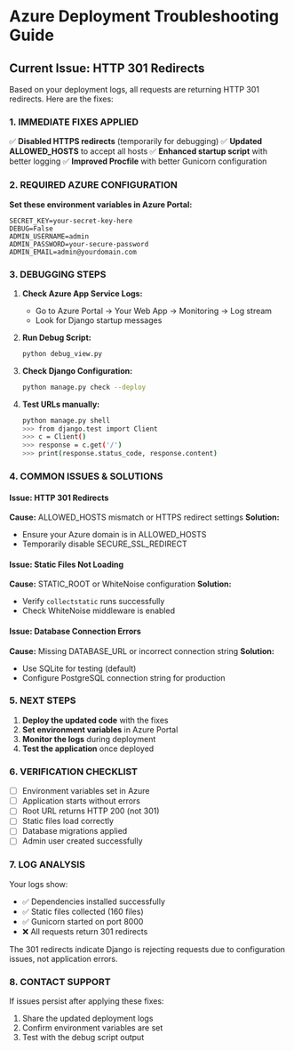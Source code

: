# Azure Deployment Troubleshooting Guide

## Current Issue: HTTP 301 Redirects

Based on your deployment logs, all requests are returning HTTP 301 redirects. Here are the fixes:

### 1. **IMMEDIATE FIXES APPLIED**

✅ **Disabled HTTPS redirects** (temporarily for debugging)
✅ **Updated ALLOWED_HOSTS** to accept all hosts
✅ **Enhanced startup script** with better logging
✅ **Improved Procfile** with better Gunicorn configuration

### 2. **REQUIRED AZURE CONFIGURATION**

**Set these environment variables in Azure Portal:**

```
SECRET_KEY=your-secret-key-here
DEBUG=False
ADMIN_USERNAME=admin
ADMIN_PASSWORD=your-secure-password
ADMIN_EMAIL=admin@yourdomain.com
```

### 3. **DEBUGGING STEPS**

1. **Check Azure App Service Logs:**
   - Go to Azure Portal → Your Web App → Monitoring → Log stream
   - Look for Django startup messages

2. **Run Debug Script:**
   ```bash
   python debug_view.py
   ```

3. **Check Django Configuration:**
   ```bash
   python manage.py check --deploy
   ```

4. **Test URLs manually:**
   ```bash
   python manage.py shell
   >>> from django.test import Client
   >>> c = Client()
   >>> response = c.get('/')
   >>> print(response.status_code, response.content)
   ```

### 4. **COMMON ISSUES & SOLUTIONS**

#### Issue: HTTP 301 Redirects
**Cause:** ALLOWED_HOSTS mismatch or HTTPS redirect settings
**Solution:** 
- Ensure your Azure domain is in ALLOWED_HOSTS
- Temporarily disable SECURE_SSL_REDIRECT

#### Issue: Static Files Not Loading
**Cause:** STATIC_ROOT or WhiteNoise configuration
**Solution:**
- Verify `collectstatic` runs successfully
- Check WhiteNoise middleware is enabled

#### Issue: Database Connection Errors
**Cause:** Missing DATABASE_URL or incorrect connection string
**Solution:**
- Use SQLite for testing (default)
- Configure PostgreSQL connection string for production

### 5. **NEXT STEPS**

1. **Deploy the updated code** with the fixes
2. **Set environment variables** in Azure Portal
3. **Monitor the logs** during deployment
4. **Test the application** once deployed

### 6. **VERIFICATION CHECKLIST**

- [ ] Environment variables set in Azure
- [ ] Application starts without errors
- [ ] Root URL returns HTTP 200 (not 301)
- [ ] Static files load correctly
- [ ] Database migrations applied
- [ ] Admin user created successfully

### 7. **LOG ANALYSIS**

Your logs show:
- ✅ Dependencies installed successfully
- ✅ Static files collected (160 files)
- ✅ Gunicorn started on port 8000
- ❌ All requests return 301 redirects

The 301 redirects indicate Django is rejecting requests due to configuration issues, not application errors.

### 8. **CONTACT SUPPORT**

If issues persist after applying these fixes:
1. Share the updated deployment logs
2. Confirm environment variables are set
3. Test with the debug script output
